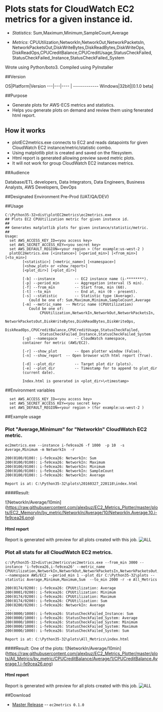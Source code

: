 # Plots stats for CloudWatch EC2 metrics for a given instance id.

+ *Statistics*:
	Sum,Maximum,Minimum,SampleCount,Average
	
+ *Metrics*:
	CPUUtilization,NetworkIn,NetworkOut,NetworkPacketsIn,
	NetworkPacketsOut,DiskWriteBytes,DiskReadBytes,DiskWriteOps,
	DiskReadOps,CPUCreditBalance,CPUCreditUsage,StatusCheckFailed,
	StatusCheckFailed_Instance,StatusCheckFailed_System
	
Wrote using Python/boto3.
Compiled using PyInstaller

##Version

OS|Platform|Version 
---|---|---- | -------------
Windows|32bit|[0.1.0 beta]

##Purpose

- Generate plots for AWS-ECS metrics and statistics.
- Helps you generate plots on demand and review them using fenerated html report.

## How it works
- plotEC2metrics.exe connects to EC2 and reads datapoints for given CloudWatch EC2 instance/metric/statistic combo.
- Using matplotlib plot is created and saved on the filesystem.
- Html report is generated allowing preview saved metric plots.
- It will not work for group CloudWatch EC2 instances metrics.

##Audience

Database/ETL developers, Data Integrators, Data Engineers, Business Analysts, AWS Developers, DevOps

##Designated Environment
Pre-Prod (UAT/QA/DEV)

##Usage

```
C:\Python35-32>dist\plotEC2metrics\ec2metrics.exe
## Plots EC2 CPUUtilization metric for given instance id.
##
## Generates matplotlib plots for given instance/statistic/metric.
##
Usage:
  set AWS_ACCESS_KEY_ID=<you access key>
  set AWS_SECRET_ACCESS_KEY=<you secret key>
  set AWS_DEFAULT_REGION=<your region > (for example:us-west-2 )
  plotEC2metrics.exe [<instance>] [<period_min>] [<from_min>] [<to_min>]
        [<statistic>] [<metric_name>] [<namespace>]
        [<show_plot> or <show_report>]
        [<plot_dir>] [<plot_dir>]

        [-b] --instance         -- EC2 instance name (i-********).
        [-p] --period_min       -- Aggregation interval (5 min).
        [-f] --from_min         -- Start from, min (60).
        [-t] --to_min           -- End at, min (0 - present).
        [-s] --statistic        -- Statistic type (Average).
           Could be one of: Sum,Maximum,Minimum,SampleCount,Average
        [-m] --metric_name  -- Metric name (CPUUtilization)
           Could be one of:
                CPUUtilization,NetworkIn,NetworkOut,NetworkPacketsIn,
                NetworkPacketsOut,DiskWriteBytes,DiskReadBytes,DiskWriteOps,
                DiskReadOps,CPUCreditBalance,CPUCreditUsage,StatusCheckFailed,
                StatusCheckFailed_Instance,StatusCheckFailed_System
        [-g] --namespace        -- CloudWatch namespace,
        container for metric (AWS/EC2).

        [-r] --show_plot        -- Open plotter window (False).
        [-n] --show_report  -- Open browser with html report (True).

        [-d] --plot_dir         -- Target plot dir (plots).
        [-e] --plot_dir         -- Timestamp for to append to plot_dir
        (current date).

        Index.html is generated in <plot_dir>\<timestamp>

```

##Environment variables

```
  set AWS_ACCESS_KEY_ID=<you access key>
  set AWS_SECRET_ACCESS_KEY=<you secret key>
  set AWS_DEFAULT_REGION=<your region > (for example:us-west-2 )
```

##Example usage

### Plot "Average,Minimum" for "NetworkIn" CloudWatch EC2 metric.


```
ec2metrics.exe --instance i-fe9cea26 -f 1000  -p 10  -s Average,Minimum -m NetworkIn  -r

200(0100/0100): i-fe9cea26: NetworkIn: Sum
200(0100/0100): i-fe9cea26: NetworkIn: Maximum
200(0100/0100): i-fe9cea26: NetworkIn: Minimum
200(0100/0100): i-fe9cea26: NetworkIn: SampleCount
200(0100/0100): i-fe9cea26: NetworkIn: Average

Report is at: C:\Python35-32\plots\20160327_220118\index.html

```

####Result:

![NetworkIn/Average/10min] (https://raw.githubusercontent.com/alexbuz/EC2_Metrics_Plotter/master/plots/EC2_MemoryIn/by_metric/NetworkIn/Average/10/NetworkIn.Average.10.i-fe9cea26.png)

#### Html report
Report is generated with preview for all plots created with this job.
![ALL](https://raw.githubusercontent.com/alexbuz/EC2_Metrics_Plotter/master/plot_reports/networkin.png)


### Plot all stats for all CloudWatch EC2 metrics.


```
c:\Python35-32>dist\ec2metrics\ec2metrics.exe --from_min 3000 --instance 'i-fe9cea26,i-fe9cea26' --metric_name CPUUtilization,NetworkIn,NetworkOut,NetworkPacketsIn,NetworkPacketsOut,DiskWriteBytes,DiskReadBytes,DiskWriteOps,DiskReadOps,CPUCreditBalance,CPUCreditUsage,StatusCheckFailed,StatusCheckFailed_Instance,StatusCheckFailed_System --namespace AWS/EC2 --period_min 1 --plot_dir C:\Python35-32\plots --statistic Average,Minimum,Maximum,Sum  --to_min 2000 -r -e All_Metrics

200(0174/0200): i-fe9cea26: CPUUtilization: Average
200(0001/0200): i-fe9cea26: CPUUtilization: Minimum
200(0174/0200): i-fe9cea26: CPUUtilization: Maximum
200(0174/0200): i-fe9cea26: CPUUtilization: Sum
200(0200/0200): i-fe9cea26: NetworkIn: Average
...
200(0000/1000): i-fe9cea26: StatusCheckFailed_Instance: Sum
200(0000/1000): i-fe9cea26: StatusCheckFailed_System: Average
200(0000/1000): i-fe9cea26: StatusCheckFailed_System: Minimum
200(0000/1000): i-fe9cea26: StatusCheckFailed_System: Maximum
200(0000/1000): i-fe9cea26: StatusCheckFailed_System: Sum

Report is at: C:\Python35-32\plots\All_Metrics\index.html

```

####Result:
One of the plots:
![NetworkIn/Average/10min] (https://raw.githubusercontent.com/alexbuz/EC2_Metrics_Plotter/master/plots/All_Metrics/by_metric/CPUCreditBalance/Average/1/CPUCreditBalance.Average.1.i-fe9cea26.png)

#### Html report
Report is generated with preview for all plots created with this job.
![ALL](https://raw.githubusercontent.com/alexbuz/EC2_Metrics_Plotter/master/plot_reports/all.png)



##Download
* [Master Release](https://github.com/alexbuz/EC2_Metrics_Plotter/archive/master.zip) -- `ec2metrics 0.1.0`
